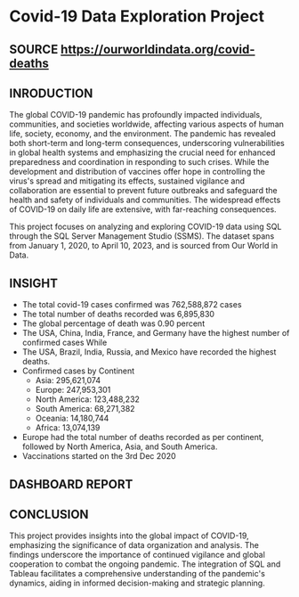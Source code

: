 # Covid-19 Data Exploration Project

## SOURCE https://ourworldindata.org/covid-deaths

## INRODUCTION

The global COVID-19 pandemic has profoundly impacted individuals, communities, and societies worldwide, affecting various aspects of human life, society, economy, and the environment. The pandemic has revealed both short-term and long-term consequences, underscoring vulnerabilities in global health systems and emphasizing the crucial need for enhanced preparedness and coordination in responding to such crises. While the development and distribution of vaccines offer hope in controlling the virus's spread and mitigating its effects, sustained vigilance and collaboration are essential to prevent future outbreaks and safeguard the health and safety of individuals and communities. The widespread effects of COVID-19 on daily life are extensive, with far-reaching consequences.

This project focuses on analyzing and exploring COVID-19 data using SQL through the SQL Server Management Studio (SSMS). The dataset spans from January 1, 2020, to April 10, 2023, and is sourced from Our World in Data.

## INSIGHT

* The total covid-19 cases confirmed was 762,588,872 cases
* The total number of deaths recorded was 6,895,830
* The global percentage of death was 0.90 percent
* The USA, China, India, France, and Germany have the highest number of confirmed cases While
* The USA, Brazil, India, Russia, and Mexico have recorded the highest deaths.
* Confirmed cases by Continent
    + Asia: 295,621,074
    + Europe: 247,953,301
    + North America: 123,488,232
    + South America: 68,271,382
    + Oceania: 14,180,744
    + Africa: 13,074,139
* Europe had the total number of deaths recorded as per continent, followed by North America, Asia, and South America.
* Vaccinations started on the 3rd Dec 2020


## DASHBOARD REPORT

## CONCLUSION

This project provides insights into the global impact of COVID-19, emphasizing the significance of data organization and analysis. The findings underscore the importance of continued vigilance and global cooperation to combat the ongoing pandemic. The integration of SQL and Tableau facilitates a comprehensive understanding of the pandemic's dynamics, aiding in informed decision-making and strategic planning.
